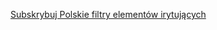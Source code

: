 <a href="abp:subscribe?location=https%3A%2F%2Fraw.githubusercontent.com%2FPolishFiltersTeam%2FPolishAnnoyanceFilters%2Fmaster%2FPPB.txt&amp;title=Polish%20Annoyance%20Filters&amp;requiresLocation=https%3A%2F%2Fraw.githubusercontent.com%2FMajkiIT%2Fpolish-ads-filter%2Fmaster%2Fcookies_filters%2Fadblock_cookies.txt&amp;requiresTitle=Polish%20Cookies%20Filters">Subskrybuj Polskie filtry elementów irytujących</a>
